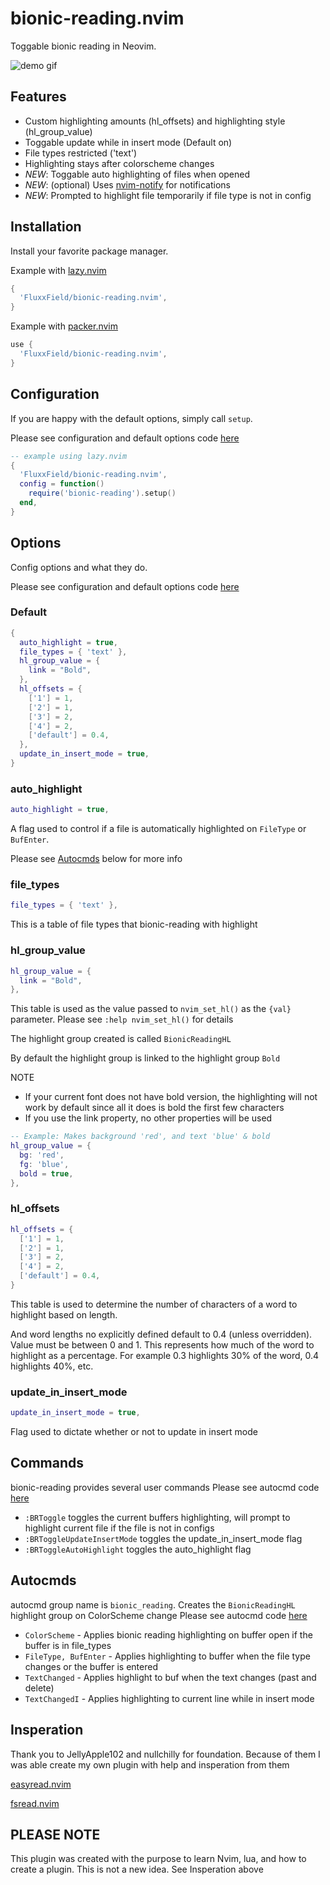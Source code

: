 # bionic-reading.nvim

Toggable bionic reading in Neovim.

![demo gif](assets/bionic-reading-demo.gif)

## Features
 - Custom highlighting amounts (hl_offsets) and highlighting style (hl_group_value)
 - Toggable update while in insert mode (Default on)
 - File types restricted ('text')
 - Highlighting stays after colorscheme changes
 - *NEW*: Toggable auto highlighting of files when opened 
 - *NEW*: (optional) Uses [nvim-notify](https://github.com/rcarriga/nvim-notify) for notifications 
 - *NEW*: Prompted to highlight file temporarily if file type is not in config

## Installation

Install your favorite package manager.

Example with [lazy.nvim](https://github.com/folke/lazy.nvim)

```lua
{
  'FluxxField/bionic-reading.nvim',
}
```

Example with [packer.nvim](https://github.com/wbthomason/packer.nvim)

```lua
use {
  'FluxxField/bionic-reading.nvim',
}
```

## Configuration

If you are happy with the default options, simply call `setup`.

Please see configuration and default options code [here](lua/bionic-reading/config.lua)

```lua
-- example using lazy.nvim
{
  'FluxxField/bionic-reading.nvim',
  config = function()
    require('bionic-reading').setup()
  end,
}
```

## Options

Config options and what they do.

Please see configuration and default options code [here](lua/bionic-reading/config.lua)

### Default 
```lua
{
  auto_highlight = true,
  file_types = { 'text' },
  hl_group_value = {
    link = "Bold",
  },
  hl_offsets = {
    ['1'] = 1,
    ['2'] = 1,
    ['3'] = 2,
    ['4'] = 2,
    ['default'] = 0.4,
  },
  update_in_insert_mode = true,
}
```

### auto_highlight

```lua
auto_highlight = true,
```

A flag used to control if a file is automatically highlighted on `FileType` or `BufEnter`.

Please see [Autocmds](##Autocmds) below for more info

### file_types

```lua
file_types = { 'text' },
```

This is a table of file types that bionic-reading with highlight

### hl_group_value

```lua
hl_group_value = {
  link = "Bold",
},
```

This table is used as the value passed to `nvim_set_hl()` as the `{val}` parameter.
Please see `:help nvim_set_hl()` for details

The highlight group created is called `BionicReadingHL`

By default the highlight group is linked to the highlight group `Bold`

NOTE
- If your current font does not have bold version, the highlighting will not work by default
  since all it does is bold the first few characters
- If you use the link property, no other properties will be used

```lua
-- Example: Makes background 'red', and text 'blue' & bold
hl_group_value = {
  bg: 'red',
  fg: 'blue',
  bold = true,
},
```

### hl_offsets

```lua
hl_offsets = {
  ['1'] = 1,
  ['2'] = 1,
  ['3'] = 2,
  ['4'] = 2,
  ['default'] = 0.4,
}
```

This table is used to determine the number of characters of a word to highlight based on length.

And word lengths no explicitly defined default to 0.4 (unless overridden). Value must be between 0 and 1.
This represents how much of the word to highlight as a percentage. For example 0.3 highlights 30% of the word,
0.4 highlights 40%, etc.

### update_in_insert_mode

```lua
update_in_insert_mode = true,
```

Flag used to dictate whether or not to update in insert mode

## Commands

bionic-reading provides several user commands
Please see autocmd code [here](lua/bionic-reading/cmds.lua)

- `:BRToggle` toggles the current buffers highlighting, will prompt to highlight current file
  if the file is not in configs
- `:BRToggleUpdateInsertMode` toggles the update_in_insert_mode flag
- `:BRToggleAutoHighlight` toggles the auto_highlight flag

## Autocmds

autocmd group name is `bionic_reading`. Creates the `BionicReadingHL` highlight group on ColorScheme change
Please see autocmd code [here](lua/bionic-reading/cmds.lua)

- `ColorScheme` - Applies bionic reading highlighting on buffer open if the buffer is in file_types
- `FileType, BufEnter` - Applies highlighting to buffer when the file type changes or the buffer is entered 
- `TextChanged` - Applies highlight to buf when the text changes (past and delete)
- `TextChangedI` - Applies highlighting to current line while in insert mode

## Insperation

Thank you to JellyApple102 and nullchilly for foundation. Because of them I was able create my own plugin with help and insperation from them

[easyread.nvim](https://github.com/JellyApple102/easyread.nvim)

[fsread.nvim](https://github.com/nullchilly/fsread.nvim)

## PLEASE NOTE

This plugin was created with the purpose to learn Nvim, lua, and how to create a plugin. This is not a new idea. See Insperation above
